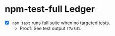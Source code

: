 # npm-test-full Ledger

- [x] `npm test` runs full suite when no targeted tests.
  - Proof: See test output `f7a3d1`.
